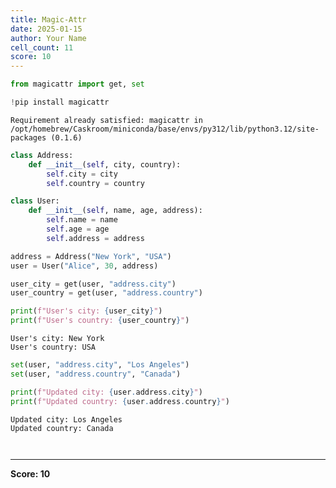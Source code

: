 ```yaml
---
title: Magic-Attr
date: 2025-01-15
author: Your Name
cell_count: 11
score: 10
---
```


```python
from magicattr import get, set
```


```python
!pip install magicattr
```

    Requirement already satisfied: magicattr in /opt/homebrew/Caskroom/miniconda/base/envs/py312/lib/python3.12/site-packages (0.1.6)



```python
class Address:
    def __init__(self, city, country):
        self.city = city
        self.country = country
```


```python
class User:
    def __init__(self, name, age, address):
        self.name = name
        self.age = age
        self.address = address
```


```python
address = Address("New York", "USA")
user = User("Alice", 30, address)

```


```python
user_city = get(user, "address.city")
user_country = get(user, "address.country")
```


```python
print(f"User's city: {user_city}")  
print(f"User's country: {user_country}") 

```

    User's city: New York
    User's country: USA



```python
set(user, "address.city", "Los Angeles")
set(user, "address.country", "Canada")
```


```python
print(f"Updated city: {user.address.city}") 
print(f"Updated country: {user.address.country}") 
```

    Updated city: Los Angeles
    Updated country: Canada



```python

```


```python

```


---
**Score: 10**
